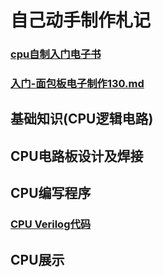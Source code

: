 # 自己动手制作札记
### [cpu自制入门电子书](https://github.com/ymm135/AZPRcpu/tree/master/book)  

### [入门-面包板电子制作130.md](../md/面包板电子制作130.md)  

## 基础知识(CPU逻辑电路)

## CPU电路板设计及焊接
## CPU编写程序
### [CPU Verilog代码](https://github.com/ymm135/AZPRcpu)   
## CPU展示